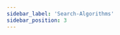 ```yaml
---
sidebar_label: 'Search-Algorithms'
sidebar_position: 3
---
```


<Mermaid chart = 'classDiagram
class BFS{
breadFirstSearch(Environment, Cell, Lock): list
check_explored(list, Node): bool
check_frontier(list, Node): bool
}'/>

<Mermaid chart = 'classDiagram
class DFS{
depthFirstSearch(Environment, Cell, Lock): list
checklist(Node, list, list): bool
}'/>

<Mermaid chart = 'classDiagram
class DLS{
depthLimitedSearch(Environment, Cell, limit): list
checklist(Node, list, list): bool
}'/>

<Mermaid chart = 'classDiagram
class DLS{
depthLimitedSearch(Environment, Cell, limit): list
checklist(Node, list, list): bool
}'/>

<Mermaid chart = 'classDiagram
class IDLS{
depthLimitedSearch(Environment, Cell, limit, time): list
checklist(Node, list, list): bool
}'/>

<Mermaid chart = 'classDiagram
class UCS{
partition(list, low, high): int
quickSort(list, low, high)
uniformed_cost_search(environment, root): list
checklist(Node, list, list): bool
}'/>